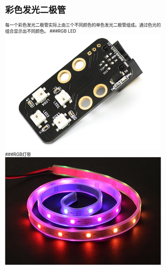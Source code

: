 # 彩色发光二极管
每一个彩色发光二极管实际上由三个不同颜色的单色发光二极管组成。通过色光的组合显示出不同颜色。
###RGB LED
![mergbled](mergbled.jpg)
###RGB灯带
![strip](rgbledstrip.jpg)

